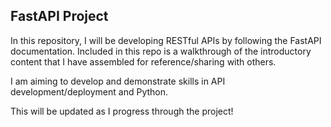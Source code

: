 ## FastAPI Project
In this repository, I will be developing RESTful APIs by following the FastAPI documentation. Included in this repo is a walkthrough of the introductory content that I have assembled for reference/sharing with others.

I am aiming to develop and demonstrate skills in API development/deployment and Python.

This will be updated as I progress through the project!
